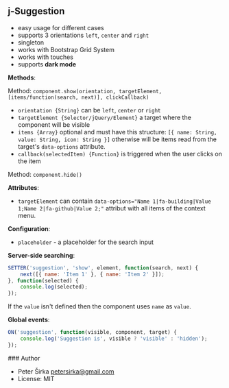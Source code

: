 ## j-Suggestion

- easy usage for different cases
- supports 3 orientations `left`, `center` and `right`
- singleton
- works with Bootstrap Grid System
- works with touches
- supports __dark mode__

__Methods__:

Method: `component.show(orientation, targetElement, [items/function(search, next)], clickCallback)`

- `orientation {String}` can be `left`, `center` or `right`
- `targetElement {Selector/jQuery/Element}` a target where the component will be visible
- `items {Array}` optional and must have this structure: `[{ name: String, value: String, icon: String }]` otherwise will be items read from the target's `data-options` attribute.
- `callback(selectedItem) {Function}` is triggered when the user clicks on the item

Method: `component.hide()`

__Attributes__:
- `targetElement` can contain `data-options="Name 1|fa-building|Value 1;Name 2|fa-github|Value 2;"` attribut with all items of the context menu.

__Configuration__:
- `placeholder` - a placeholder for the search input

__Server-side searching__:

```javascript
SETTER('suggestion', 'show', element, function(search, next) {
	next([{ name: 'Item 1' }, { name: 'Item 2' }]);
}, function(selected) {
	console.log(selected);
});
````

If the `value` isn't defined then the component uses `name` as `value`.

__Global events__:

```javascript
ON('suggestion', function(visible, component, target) {
	console.log('Suggestion is', visible ? 'visible' : 'hidden');
});
```

### Author

- Peter Širka <petersirka@gmail.com>
- License: MIT